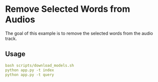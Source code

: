 # Remove Selected Words from Audios

The goal of this example is to remove the selected words from the audio track.

## Usage


```yaml
bash scripts/download_models.sh
python app.py -t index
python app.py -t query
```